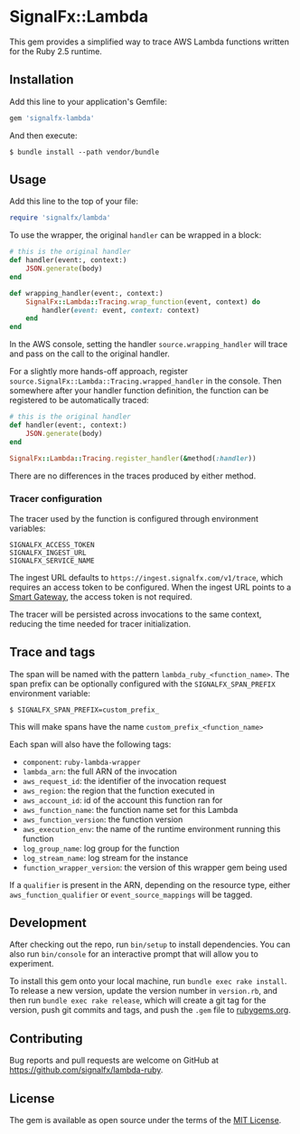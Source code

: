 # SignalFx::Lambda

This gem provides a simplified way to trace AWS Lambda functions written for the
Ruby 2.5 runtime.

## Installation

Add this line to your application's Gemfile:

```ruby
gem 'signalfx-lambda'
```

And then execute:

    $ bundle install --path vendor/bundle

## Usage

Add this line to the top of your file:

```ruby
require 'signalfx/lambda'
```

To use the wrapper, the original `handler` can be wrapped in a block:

```ruby
# this is the original handler
def handler(event:, context:)
    JSON.generate(body)
end

def wrapping_handler(event:, context:)
    SignalFx::Lambda::Tracing.wrap_function(event, context) do
        handler(event: event, context: context)
    end
end
```

In the AWS console, setting the handler `source.wrapping_handler` will trace and pass on the call to
the original handler.

For a slightly more hands-off approach, register `source.SignalFx::Lambda::Tracing.wrapped_handler`
in the console. Then somewhere after your handler function definition, the
function can be registered to be automatically traced:

```ruby
# this is the original handler
def handler(event:, context:)
    JSON.generate(body)
end

SignalFx::Lambda::Tracing.register_handler(&method(:handler))
```

There are no differences in the traces produced by either method.

### Tracer configuration

The tracer used by the function is configured through environment variables:

```
SIGNALFX_ACCESS_TOKEN
SIGNALFX_INGEST_URL
SIGNALFX_SERVICE_NAME
```

The ingest URL defaults to `https://ingest.signalfx.com/v1/trace`, which
requires an access token to be configured. When the ingest URL points to a
[Smart Gateway](https://docs.signalfx.com/en/latest/apm/apm-deployment/smart-gateway.html), the access token is not required.

The tracer will be persisted across invocations to the same context, reducing the time needed for tracer initialization.

## Trace and tags

The span will be named with the pattern  `lambda_ruby_<function_name>`. The span
prefix can be optionally configured with the `SIGNALFX_SPAN_PREFIX` environment
variable:

    $ SIGNALFX_SPAN_PREFIX=custom_prefix_

This will make spans have the name `custom_prefix_<function_name>`

Each span will also have the following tags:
- `component`: `ruby-lambda-wrapper`
- `lambda_arn`: the full ARN of the invocation
- `aws_request_id`: the identifier of the invocation request
- `aws_region`: the region that the function executed in
- `aws_account_id`: id of the account this function ran for
- `aws_function_name`: the function name set for this Lambda
- `aws_function_version`: the function version
- `aws_execution_env`: the name of the runtime environment running this function
- `log_group_name`: log group for the function
- `log_stream_name`: log stream for the instance
- `function_wrapper_version`: the version of this wrapper gem being used

If a `qualifier` is present in the ARN, depending on the resource type, either `aws_function_qualifier` or `event_source_mappings` will be tagged.

## Development

After checking out the repo, run `bin/setup` to install dependencies. You can also run `bin/console` for an interactive prompt that will allow you to experiment.

To install this gem onto your local machine, run `bundle exec rake install`. To release a new version, update the version number in `version.rb`, and then run `bundle exec rake release`, which will create a git tag for the version, push git commits and tags, and push the `.gem` file to [rubygems.org](https://rubygems.org).

## Contributing

Bug reports and pull requests are welcome on GitHub at https://github.com/signalfx/lambda-ruby.

## License

The gem is available as open source under the terms of the [MIT License](https://opensource.org/licenses/MIT).
